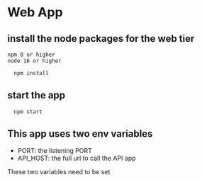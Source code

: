 # Web App

## install the node packages for the web tier

```
npm 8 or higher
node 16 or higher
```


```sh
  npm install
```

## start the app

```sh
  npm start
```

## This app uses two env variables

- PORT: the listening PORT
- API_HOST: the full url to call the API app

These two variables need to be set
